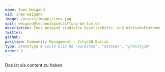 ```yaml
---
name: Ines Weigand
uid: ines-weigand
image: /assets/images/ines.jpg
mail: weigand@technologiestiftung-berlin.de
description: Ines Weigand studierte Gesellschafts- und Wirtschaftskommunikation an der Universität der Künste Berlin und fühlt sich an den Schnittstellen von Wissenschaft, Politik, Technologie und Gesellschaft zu Hause. Für das CityLAB Berlin füttert sie die Kommunikationskanäle, betreibt Netzwerkarbeit und hält die Community zusammen.
twitter:
github:
position: Community Management - CityLAB Berlin
type: prototype # could also be "workshop", "dataset", "prototype"
order: 2
---
```


Das ist als content zu haben
